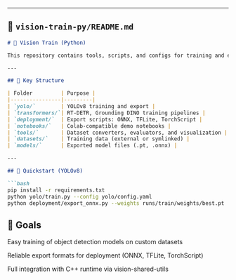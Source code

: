 
---

## 🧪 `vision-train-py/README.md`

```markdown
# 🧠 Vision Train (Python)

This repository contains tools, scripts, and configs for training and exporting object detection models using modern frameworks like YOLOv8, YOLO-NAS, RT-DETR, and Grounding DINO.

---

## 📁 Key Structure

| Folder         | Purpose |
|----------------|---------|
| `yolo/`        | YOLOv8 training and export |
| `transformers/`| RT-DETR, Grounding DINO training pipelines |
| `deployment/`  | Export scripts: ONNX, TFLite, TorchScript |
| `notebooks/`   | Colab-compatible demo notebooks |
| `tools/`       | Dataset converters, evaluators, and visualization |
| `datasets/`    | Training data (external or symlinked) |
| `models/`      | Exported model files (.pt, .onnx) |

---

## 🚀 Quickstart (YOLOv8)

```bash
pip install -r requirements.txt
python yolo/train.py --config yolo/config.yaml
python deployment/export_onnx.py --weights runs/train/weights/best.pt
```

## 🧠 Goals
Easy training of object detection models on custom datasets

Reliable export formats for deployment (ONNX, TFLite, TorchScript)

Full integration with C++ runtime via vision-shared-utils